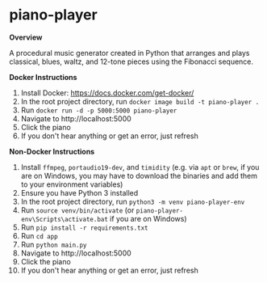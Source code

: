 # piano-player

**Overview**

A procedural music generator created in Python that arranges and plays classical, blues, waltz, and 12-tone pieces using the Fibonacci sequence.

**Docker Instructions**

1. Install Docker: https://docs.docker.com/get-docker/
2. In the root project directory, run `docker image build -t piano-player .`
3. Run `docker run -d -p 5000:5000 piano-player`
4. Navigate to http://localhost:5000
5. Click the piano
6. If you don't hear anything or get an error, just refresh

**Non-Docker Instructions**

1. Install `ffmpeg`, `portaudio19-dev`, and `timidity` (e.g. via `apt` or `brew`, if you are on Windows, you may have to download the binaries and add them to your environment variables)
2. Ensure you have Python 3 installed
3. In the root project directory, run `python3 -m venv piano-player-env`
4. Run `source venv/bin/activate` (or `piano-player-env\Scripts\activate.bat` if you are on Windows)
5. Run `pip install -r requirements.txt`
6. Run `cd app`
7. Run `python main.py`
8. Navigate to http://localhost:5000
9. Click the piano
10. If you don't hear anything or get an error, just refresh
